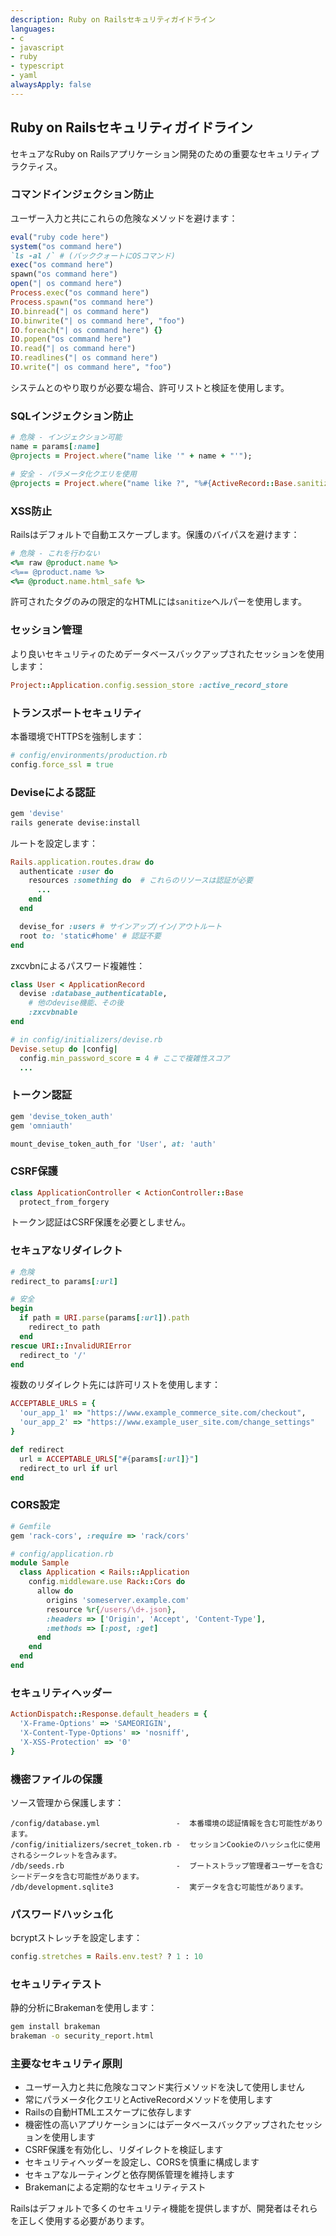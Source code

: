 ```yaml
---
description: Ruby on Railsセキュリティガイドライン
languages:
- c
- javascript
- ruby
- typescript
- yaml
alwaysApply: false
---
```


## Ruby on Railsセキュリティガイドライン

セキュアなRuby on Railsアプリケーション開発のための重要なセキュリティプラクティス。

### コマンドインジェクション防止

ユーザー入力と共にこれらの危険なメソッドを避けます：

```ruby
eval("ruby code here")
system("os command here")
`ls -al /` # (バッククォートにOSコマンド)
exec("os command here")
spawn("os command here")
open("| os command here")
Process.exec("os command here")
Process.spawn("os command here")
IO.binread("| os command here")
IO.binwrite("| os command here", "foo")
IO.foreach("| os command here") {}
IO.popen("os command here")
IO.read("| os command here")
IO.readlines("| os command here")
IO.write("| os command here", "foo")
```

システムとのやり取りが必要な場合、許可リストと検証を使用します。

### SQLインジェクション防止

```ruby
# 危険 - インジェクション可能
name = params[:name]
@projects = Project.where("name like '" + name + "'");

# 安全 - パラメータ化クエリを使用
@projects = Project.where("name like ?", "%#{ActiveRecord::Base.sanitize_sql_like(params[:name])}%")
```

### XSS防止

Railsはデフォルトで自動エスケープします。保護のバイパスを避けます：

```ruby
# 危険 - これを行わない
<%= raw @product.name %>
<%== @product.name %>
<%= @product.name.html_safe %>
```

許可されたタグのみの限定的なHTMLには`sanitize`ヘルパーを使用します。

### セッション管理

より良いセキュリティのためデータベースバックアップされたセッションを使用します：

```ruby
Project::Application.config.session_store :active_record_store
```

### トランスポートセキュリティ

本番環境でHTTPSを強制します：

```ruby
# config/environments/production.rb
config.force_ssl = true
```

### Deviseによる認証

```bash
gem 'devise'
rails generate devise:install
```

ルートを設定します：

```ruby
Rails.application.routes.draw do
  authenticate :user do
    resources :something do  # これらのリソースは認証が必要
      ...
    end
  end

  devise_for :users # サインアップ/イン/アウトルート
  root to: 'static#home' # 認証不要
end
```

zxcvbnによるパスワード複雑性：

```ruby
class User < ApplicationRecord
  devise :database_authenticatable,
    # 他のdevise機能、その後
    :zxcvbnable
end
```

```ruby
# in config/initializers/devise.rb
Devise.setup do |config|
  config.min_password_score = 4 # ここで複雑性スコア
  ...
```

### トークン認証

```bash
gem 'devise_token_auth'
gem 'omniauth'
```

```ruby
mount_devise_token_auth_for 'User', at: 'auth'
```

### CSRF保護

```ruby
class ApplicationController < ActionController::Base
  protect_from_forgery
```

トークン認証はCSRF保護を必要としません。

### セキュアなリダイレクト

```ruby
# 危険
redirect_to params[:url]

# 安全
begin
  if path = URI.parse(params[:url]).path
    redirect_to path
  end
rescue URI::InvalidURIError
  redirect_to '/'
end
```

複数のリダイレクト先には許可リストを使用します：

```ruby
ACCEPTABLE_URLS = {
  'our_app_1' => "https://www.example_commerce_site.com/checkout",
  'our_app_2' => "https://www.example_user_site.com/change_settings"
}

def redirect
  url = ACCEPTABLE_URLS["#{params[:url]}"]
  redirect_to url if url
end
```

### CORS設定

```ruby
# Gemfile
gem 'rack-cors', :require => 'rack/cors'

# config/application.rb
module Sample
  class Application < Rails::Application
    config.middleware.use Rack::Cors do
      allow do
        origins 'someserver.example.com'
        resource %r{/users/\d+.json},
        :headers => ['Origin', 'Accept', 'Content-Type'],
        :methods => [:post, :get]
      end
    end
  end
end
```

### セキュリティヘッダー

```ruby
ActionDispatch::Response.default_headers = {
  'X-Frame-Options' => 'SAMEORIGIN',
  'X-Content-Type-Options' => 'nosniff',
  'X-XSS-Protection' => '0'
}
```

### 機密ファイルの保護

ソース管理から保護します：

```text
/config/database.yml                 -  本番環境の認証情報を含む可能性があります。
/config/initializers/secret_token.rb -  セッションCookieのハッシュ化に使用されるシークレットを含みます。
/db/seeds.rb                         -  ブートストラップ管理者ユーザーを含むシードデータを含む可能性があります。
/db/development.sqlite3              -  実データを含む可能性があります。
```

### パスワードハッシュ化

bcryptストレッチを設定します：

```ruby
config.stretches = Rails.env.test? ? 1 : 10
```

### セキュリティテスト

静的分析にBrakemanを使用します：

```bash
gem install brakeman
brakeman -o security_report.html
```

### 主要なセキュリティ原則

- ユーザー入力と共に危険なコマンド実行メソッドを決して使用しません
- 常にパラメータ化クエリとActiveRecordメソッドを使用します
- Railsの自動HTMLエスケープに依存します
- 機密性の高いアプリケーションにはデータベースバックアップされたセッションを使用します
- CSRF保護を有効化し、リダイレクトを検証します
- セキュリティヘッダーを設定し、CORSを慎重に構成します
- セキュアなルーティングと依存関係管理を維持します
- Brakemanによる定期的なセキュリティテスト

Railsはデフォルトで多くのセキュリティ機能を提供しますが、開発者はそれらを正しく使用する必要があります。
